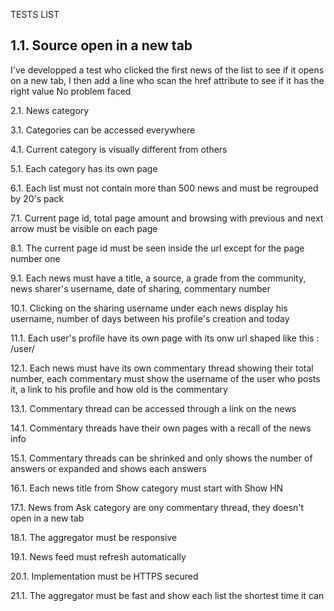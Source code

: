 TESTS LIST

1.1. Source open in a new tab
-----------------------------
I've developped a test who clicked the first news of the list to see if it opens on a new tab, I then add a line who scan the href attribute to see if it has the right value
No problem faced


2.1. News category



3.1. Categories can be accessed everywhere



4.1. Current category is visually different from others



5.1. Each category has its own page



6.1. Each list must not contain more than 500 news and must be regrouped by 20's pack



7.1. Current page id, total page amount and browsing with previous and next arrow must be visible on each page



8.1. The current page id must be seen inside the url except for the page number one



9.1. Each news must have a title, a source, a grade from the community, news sharer's username, date of sharing, 
commentary number



10.1. Clicking on the sharing username under each news display his username, number of days between his profile's 
creation and today




11.1. Each user's profile have its own page with its onw url shaped like this : /user/<username>



12.1. Each news must have its own commentary thread showing their total number, each commentary must show the 
username of the user who posts it, a link to his profile and how old is the commentary


13.1. Commentary thread can be accessed through a link on the news


14.1. Commentary threads have their own pages with a recall of the news info


15.1. Commentary threads can be shrinked and only shows the number of answers or expanded and shows each answers


16.1. Each news title from Show category must start with Show HN


17.1. News from Ask category are ony commentary thread, they doesn't open in a new tab



18.1. The aggregator must be responsive


19.1. News feed must refresh automatically


20.1. Implementation must be HTTPS secured


21.1. The aggregator must be fast and show each list the shortest time it can

